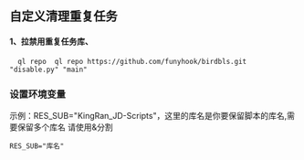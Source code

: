 
## 自定义清理重复任务
#### 1、拉禁用重复任务库、
```shell
  ql repo  ql repo https://github.com/funyhook/birdbls.git "disable.py" "main"
```
### 设置环境变量 
示例：RES_SUB="KingRan_JD-Scripts"，这里的库名是你要保留脚本的库名,需要保留多个库名 请使用&分割
``` shell
RES_SUB="库名"
```


